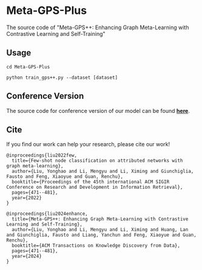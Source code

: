 # Meta-GPS-Plus
The source code of "Meta-GPS++: Enhancing Graph Meta-Learning with Contrastive Learning and Self-Training"

## Usage
```
cd Meta-GPS-Plus
```

```
python train_gps++.py --dataset [dataset]
```
## Conference Version
The source code for conference version of our model can be found **[here](https://github.com/KEAML-JLU/Meta-GPS)**.

## Cite
If you find our work can help your research, please cite our work! <br>
```
@inproceedings{liu2022few,
  title={Few-shot node classification on attributed networks with graph meta-learning},
  author={Liu, Yonghao and Li, Mengyu and Li, Ximing and Giunchiglia, Fausto and Feng, Xiaoyue and Guan, Renchu},
  booktitle={Proceedings of the 45th international ACM SIGIR Conference on Research and Development in Information Retrieval},
  pages={471--481},
  year={2022}
}
```
```
@inproceedings{liu2024enhance,
  title={Meta-GPS++: Enhancing Graph Meta-Learning with Contrastive Learning and Self-Training},
  author={Liu, Yonghao and Li, Mengyu and Li, Ximing and Huang, Lan and Giunchiglia, Fausto and Liang, Yanchun and Feng, Xiaoyue and Guan, Renchu},
  booktitle={ACM Transactions on Knowledge Discovery from Data},
  pages={471--481},
  year={2024}
}
```
